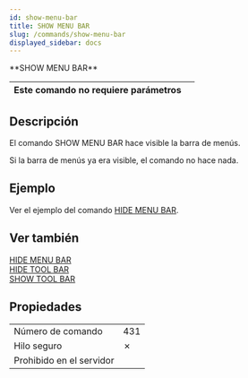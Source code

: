 ```yaml
---
id: show-menu-bar
title: SHOW MENU BAR
slug: /commands/show-menu-bar
displayed_sidebar: docs
---
```


<!--REF #_command_.SHOW MENU BAR.Syntax-->**SHOW MENU BAR**<!-- END REF-->
<!--REF #_command_.SHOW MENU BAR.Params-->
| Este comando no requiere parámetros |  |
| --- | --- |

<!-- END REF-->

## Descripción 

<!--REF #_command_.SHOW MENU BAR.Summary-->El comando SHOW MENU BAR hace visible la barra de menús.<!-- END REF--> 

Si la barra de menús ya era visible, el comando no hace nada. 

## Ejemplo 

Ver el ejemplo del comando [HIDE MENU BAR](hide-menu-bar.md "HIDE MENU BAR").

## Ver también 

[HIDE MENU BAR](hide-menu-bar.md)  
[HIDE TOOL BAR](hide-tool-bar.md)  
[SHOW TOOL BAR](show-tool-bar.md)  

## Propiedades

|  |  |
| --- | --- |
| Número de comando | 431 |
| Hilo seguro | &cross; |
| Prohibido en el servidor ||


